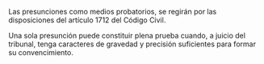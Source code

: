 Las presunciones como medios probatorios, se regirán por las disposiciones del artículo 1712 del Código Civil.

Una sola presunción puede constituir plena prueba cuando, a juicio del tribunal, tenga caracteres de gravedad y precisión suficientes para formar su convencimiento.